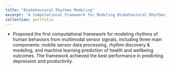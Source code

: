 ```yaml
---
title: "Biobehavioral Rhythms Modeling"
excerpt: "A Computational Framework for Modeling Biobehavioral Rhythms from Mobile and Wearable Data Streams 1<br/><img src='/images/500x300.png'>"
collection: portfolio
---
```


* Proposed the first computational framework for modeling rhythms of human behaviors from multimodal sensor signals, including three main components: mobile sensor data processing, rhythm discovery & modeling, and machine learning prediction of health and wellbeing outcomes. The framework achieved the best performance in predicting depression and productivity.
